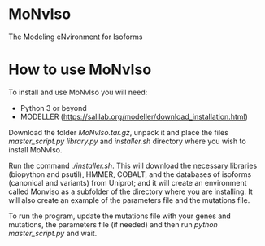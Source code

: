 # MoNvIso
The Modeling eNvironment for Isoforms

# How to use MoNvIso

To install and use MoNvIso you will need:

- Python 3 or beyond
- MODELLER (https://salilab.org/modeller/download_installation.html)

Download the folder *MoNvIso.tar.gz*, unpack it and place the files *master_script.py* *library.py* and *installer.sh* directory where you wish to install MoNvIso.

Run the command *./installer.sh*. This will download the necessary libraries (biopython and psutil), HMMER, COBALT, and the databases of isoforms (canonical and variants) from Uniprot; and it will create an environment called Monviso as a subfolder of the directory where you are installing. It will also create an example of the parameters file and the mutations file.

To run the program, update the mutations file with your genes and mutations, the parameters file (if needed) and then run *python master_script.py* and wait.
